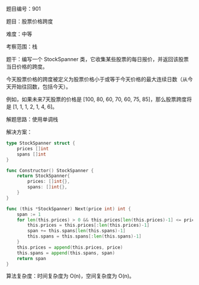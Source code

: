 题目编号：901

题目：股票价格跨度

难度：中等

考察范围：栈

题干：编写一个 StockSpanner 类，它收集某些股票的每日报价，并返回该股票当日价格的跨度。

今天股票价格的跨度被定义为股票价格小于或等于今天价格的最大连续日数（从今天开始往回数，包括今天）。

例如，如果未来7天股票的价格是 [100, 80, 60, 70, 60, 75, 85]，那么股票跨度将是 [1, 1, 1, 2, 1, 4, 6]。

解题思路：使用单调栈

解决方案：

```go
type StockSpanner struct {
    prices []int
    spans []int
}

func Constructor() StockSpanner {
    return StockSpanner{
        prices: []int{},
        spans: []int{},
    }
}

func (this *StockSpanner) Next(price int) int {
    span := 1
    for len(this.prices) > 0 && this.prices[len(this.prices)-1] <= price {
        this.prices = this.prices[:len(this.prices)-1]
        span += this.spans[len(this.spans)-1]
        this.spans = this.spans[:len(this.spans)-1]
    }
    this.prices = append(this.prices, price)
    this.spans = append(this.spans, span)
    return span
}
```

算法复杂度：时间复杂度为 O(n)，空间复杂度为 O(n)。
